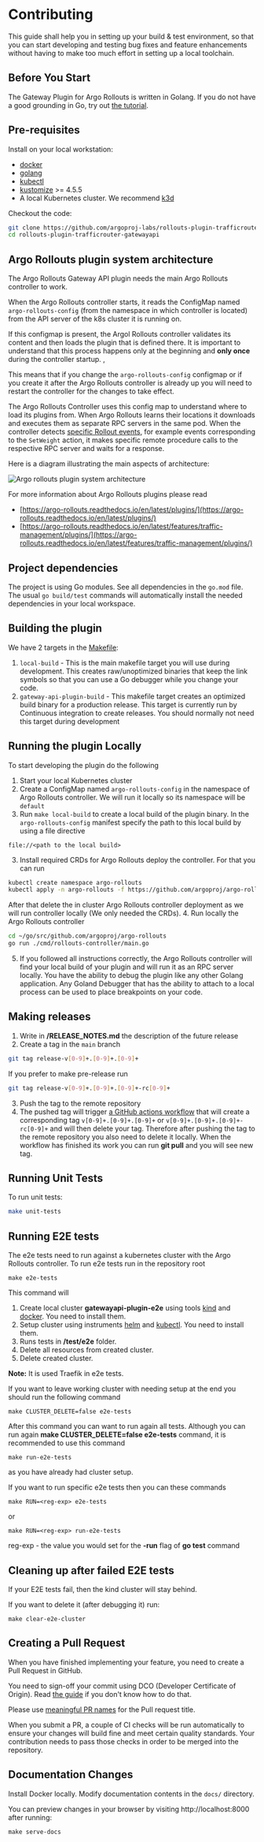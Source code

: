 # Contributing

This guide shall help you in setting up your build & test environment, so that you can start developing and testing bug fixes and feature enhancements without having to make too much effort in setting up a local toolchain.

## Before You Start
The Gateway Plugin for Argo Rollouts is written in Golang. If you do not have a good grounding in Go, try out [the tutorial](https://tour.golang.org/).

## Pre-requisites

Install on your local workstation:

* [docker](https://docs.docker.com/install/#supported-platforms)
* [golang](https://golang.org/)
* [kubectl](https://kubernetes.io/docs/tasks/tools/#kubectl)
* [kustomize](https://github.com/kubernetes-sigs/kustomize/releases) >= 4.5.5
* A local Kubernetes cluster. We recommend [k3d](https://k3d.io/) 


Checkout the code:

```bash
git clone https://github.com/argoproj-labs/rollouts-plugin-trafficrouter-gatewayapi.git
cd rollouts-plugin-trafficrouter-gatewayapi
```

## Argo Rollouts plugin system architecture

The Argo Rollouts Gateway API plugin needs the main Argo Rollouts controller to work. 

When the Argo Rollouts controller starts, it reads the ConfigMap named `argo-rollouts-config` (from the namespace in which controller is located) from the API server of the k8s cluster it is running on.

If this configmap is present, the Argol Rollouts controller validates its content and then loads the plugin that is defined there. It is important to understand that this process happens only at the beginning and **only once** during the controller startup. ,

This means that if you change the `argo-rollouts-config` configmap or if you create it after the Argo Rollouts controller is already up you will need to restart the controller for the changes to take effect. 

The Argo Rollouts Controller uses this config map to understand where to load its plugins from. When Argo Rollouts learns their locations it downloads and executes them as separate RPC servers in the same pod. When the controller detects [specific Rollout events](https://argo-rollouts.readthedocs.io/en/stable/features/specification/), for example events corresponding to the `SetWeight` action, it makes specific remote procedure calls to the respective RPC server and waits for a response. 

Here is a diagram illustrating the main aspects of architecture:

![Argo rollouts plugin system architecture](./images/contributing/argo-rollouts-plugin-system-architecture.png)

For more information about Argo Rollouts plugins please read

* [https://argo-rollouts.readthedocs.io/en/latest/plugins/](https://argo-rollouts.readthedocs.io/en/latest/plugins/)
* [https://argo-rollouts.readthedocs.io/en/latest/features/traffic-management/plugins/](https://argo-rollouts.readthedocs.io/en/latest/features/traffic-management/plugins/)


## Project dependencies

The project is using Go modules. 
See all dependencies in the `go.mod` file. The usual `go build/test` commands will automatically install the needed dependencies in your local workspace.

## Building the plugin

We have 2 targets in the [Makefile](https://github.com/argoproj-labs/rollouts-plugin-trafficrouter-gatewayapi/blob/main/Makefile):

1. `local-build` - This is the main makefile target you will use during development. This creates raw/unoptimized binaries that keep the link symbols so that you can use a Go debugger while you change your code.
2. `gateway-api-plugin-build` - This makefile target creates an optimized build binary for a production release. This target is currently run by Continuous integration to create releases. You should normally not need this target during development


## Running the plugin Locally

To start developing the plugin do the following


1. Start your local Kubernetes cluster
1. Create a ConfigMap named `argo-rollouts-config` in the namespace of Argo Rollouts controller. We will run it locally so its namespace will be `default`
2. Run `make local-build` to create a local build of the plugin binary. In the `argo-rollouts-config` manifest specify the path to this local build by using a file directive
```
file://<path to the local build>
```
3. Install required CRDs for Argo Rollouts deploy the controller. For that you can run
```bash
kubectl create namespace argo-rollouts
kubectl apply -n argo-rollouts -f https://github.com/argoproj/argo-rollouts/releases/latest/download/install.yaml
```
After that delete the in cluster Argo Rollouts controller deployment as we will run controller locally (We only needed the CRDs).
4. Run locally the Argo Rollouts controller
```bash
cd ~/go/src/github.com/argoproj/argo-rollouts
go run ./cmd/rollouts-controller/main.go
```
5. If you followed all instructions correctly, the Argo Rollouts controller will find your local build of your plugin and will run it as an RPC server locally. You have the ability to debug the plugin like any other Golang application. Any Goland Debugger that has the ability to attach to a local process can be used to place breakpoints on your code.

## Making releases

1. Write in **/RELEASE_NOTES.md** the description of the future release
2. Create a tag in the `main` branch 
```bash
git tag release-v[0-9]+.[0-9]+.[0-9]+
```
If you prefer to make pre-release run
```bash
git tag release-v[0-9]+.[0-9]+.[0-9]+-rc[0-9]+
```
3. Push the tag to the remote repository
4. The pushed tag will trigger [a GitHub actions workflow](https://github.com/argoproj-labs/rollouts-plugin-trafficrouter-gatewayapi/blob/main/.github/workflows/release.yaml) that will create a corresponding tag `v[0-9]+.[0-9]+.[0-9]+` or `v[0-9]+.[0-9]+.[0-9]+-rc[0-9]+` and will then delete your tag. Therefore after pushing the tag to the remote repository you also need to delete it locally. When the workflow has finished its work you can run **git pull** and you will see new tag.

## Running Unit Tests

To run unit tests:
```bash
make unit-tests
```

## Running E2E tests

The e2e tests need to run against a kubernetes cluster with the Argo Rollouts controller. To run e2e tests run in the repository root

```
make e2e-tests
```

This command will

1. Create local cluster **gatewayapi-plugin-e2e** using tools [kind](https://kind.sigs.k8s.io/) and [docker](https://www.docker.com/). You need to install them.
2. Setup cluster using instruments [helm](https://helm.sh/) and [kubectl](https://kubernetes.io/docs/reference/kubectl/). You need to install them.
3. Runs tests in **/test/e2e** folder. 
4. Delete all resources from created cluster.
5. Delete created cluster.

**Note:** It is used Traefik in e2e tests.

If you want to leave working cluster with needing setup at the end you should run the following command
```
make CLUSTER_DELETE=false e2e-tests
```

After this command you can want to run again all tests. Although you can run again **make CLUSTER_DELETE=false e2e-tests** command, it is recommended to use this command
```
make run-e2e-tests
```
as you have already had cluster setup.

If you want to run specific e2e tests then you can these commands
```
make RUN=<reg-exp> e2e-tests
```
or
```
make RUN=<reg-exp> run-e2e-tests
```
reg-exp - the value you would set for the **-run** flag of **go test** command 


## Cleaning up after failed E2E tests

If your E2E tests fail, then the kind cluster will stay behind. 

If you want to delete it (after debugging it) run:

```
make clear-e2e-cluster
```



## Creating a Pull Request

When you have finished implementing your feature, you need to create a Pull Request in GitHub.

You need to sign-off your commit using DCO (Developer Certificate of Origin). Read [the guide](https://github.com/src-d/guide/blob/master/developer-community/fix-DCO.md) if you don't know how to do that.

Please use [meaningful PR names](https://www.conventionalcommits.org/en/v1.0.0/) for the Pull request title.

When you submit a PR, a couple of CI checks will be run automatically to ensure your changes will build fine and meet certain quality standards. Your contribution needs to pass those checks in order to be merged into the repository.

## Documentation Changes

Install Docker locally.
Modify documentation contents in the `docs/` directory.

You can preview changes in your browser by visiting http://localhost:8000 after running:

```shell
make serve-docs
```

<!-- To publish changes, run:

```shell
make release-docs
``` -->
